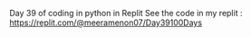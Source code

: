 Day 39 of coding in python in Replit
See the code in my replit :
https://replit.com/@meeramenon07/Day39100Days
